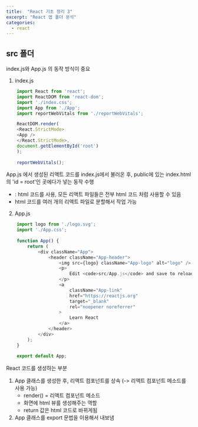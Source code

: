 ```yaml
---
title:  "React 기초 정리 3"
excerpt: "React 앱 폴더 분석"
categories:
  - react
---
```

## src 폴더
index.js와 App.js 의 동작 방식이 중요

1. index.js
```js
    import React from 'react';
    import ReactDOM from 'react-dom';
    import './index.css';
    import App from './App';
    import reportWebVitals from './reportWebVitals';

    ReactDOM.render(
    <React.StrictMode>
    <App />
    </React.StrictMode>,
    document.getElementById('root')
    );
    
    reportWebVitals();
```
App.js 에서 생성된 리액트 코드를 index.js에서 불러온 후, public에 있는 index.html 의 'id = root'인 곳에다가 넣는 동작 수행
  - <App /> : html 코드를 사용, 모든 리액트 파일들은 전부 html 코드 처럼 사용할 수 있음
  - html 코드를 여러 개의 리액트 파일로 분할해서 작업 가능
2. App.js
```js
    import logo from './logo.svg';
    import './App.css';
    
    function App() {
        return (
            <div className="App">
                <header className="App-header">
                    <img src={logo} className="App-logo" alt="logo" />
                    <p>
                        Edit <code>src/App.js</code> and save to reload.
                    </p>
                    <a
                        className="App-link"
                        href="https://reactjs.org"
                        target="_blank"
                        rel="noopener noreferrer"
                    >
                        Learn React
                    </a>
                </header>
            </div>
        );
    }
    
    export default App;
```
React 코드를 생성하는 부분
1) App 클래스를 생성한 후, 리액트 컴포넌트를 상속 (-> 리액트 컴포넌트 메소드를 사용 가능)
   - render() = 리액트 컴포넌트 메소드
   - 화면에 html 뷰를 생성해주는 역할
   - return 값은 html 코드로 바뀌게됨
2) App 클래스를 export 문법을 이용해서 내보냄

